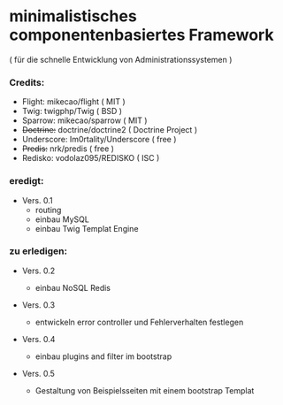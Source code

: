 # minimalistisches componentenbasiertes Framework
  ( für die schnelle Entwicklung von Administrationssystemen )

### Credits:

+ Flight: mikecao/flight ( MIT )
+ Twig: twigphp/Twig ( BSD )
+ Sparrow: mikecao/sparrow ( MIT )
+ <s>Doctrine:</s> doctrine/doctrine2 ( Doctrine Project )
+ Underscore: Im0rtality/Underscore ( free )
+ <s>Predis:</s> nrk/predis ( free )
+ Redisko: vodolaz095/REDISKO ( ISC )

### eredigt: 

+ Vers. 0.1
    + routing
    + einbau MySQL
    + einbau Twig Templat Engine
    
### zu erledigen:
    
+ Vers. 0.2
    + einbau NoSQL Redis

+ Vers. 0.3
    + entwickeln error controller und Fehlerverhalten festlegen
    
+ Vers. 0.4
    + einbau plugins and filter im bootstrap
    
+ Vers. 0.5
    + Gestaltung von Beispielsseiten mit einem bootstrap Templat
